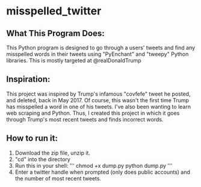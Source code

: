 # misspelled_twitter

## What This Program Does:
This Python program is designed to go through a users' tweets and find any misspelled words in their tweets using "PyEnchant" and "tweepy" Python libraries. This is mostly targeted at @realDonaldTrump

## Inspiration:
This project was inspired by Trump's infamous "covfefe" tweet he posted, and deleted, back in May 2017. Of course, this wasn't the first time Trump has misspelled a word in one of his tweets. I've also been wanting to learn web scraping and Python. Thus, I created this project in which it goes through Trump's most recent tweets and finds incorrect words.

## How to run it:
1. Download the zip file, unzip it.
2. "cd" into the directory
3. Run this in your shell:
   '''
   chmod +x dump.py
   python dump.py
   '''
4. Enter a twitter handle when prompted (only does public accounts) and the number of most recent tweets.
